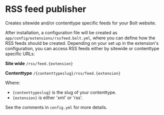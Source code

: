 RSS feed publisher
==================

Creates sitewide and/or contenttype specific feeds for your Bolt website.

After installation, a configuration file will be created as
`app/config/extensions/rssfeed.bolt.yml`, where you can define how the RSS feeds should be created.
Depending on your set up in the extension's configuration, you can access RSS feeds either by
sitewide or contenttype specific URLs:

**Site wide**
`/rss/feed.{extension}`

**Contenttype**
`/{contenttypeslug}/rss/feed.{extension}`

Where:
  - `{contenttypeslug}` is the slug of your contenttype.
  - `{extension}` is either 'xml' or 'rss'.

See the comments in `config.yml` for more details.

